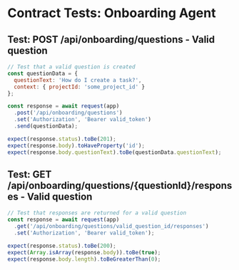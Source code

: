 # Contract Tests: Onboarding Agent

## Test: POST /api/onboarding/questions - Valid question
```javascript
// Test that a valid question is created
const questionData = {
  questionText: 'How do I create a task?',
  context: { projectId: 'some_project_id' }
};

const response = await request(app)
  .post('/api/onboarding/questions')
  .set('Authorization', 'Bearer valid_token')
  .send(questionData);

expect(response.status).toBe(201);
expect(response.body).toHaveProperty('id');
expect(response.body.questionText).toBe(questionData.questionText);
```

## Test: GET /api/onboarding/questions/{questionId}/responses - Valid question
```javascript
// Test that responses are returned for a valid question
const response = await request(app)
  .get('/api/onboarding/questions/valid_question_id/responses')
  .set('Authorization', 'Bearer valid_token');

expect(response.status).toBe(200);
expect(Array.isArray(response.body)).toBe(true);
expect(response.body.length).toBeGreaterThan(0);
```